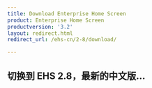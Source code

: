 ```yaml
---
title: Download Enterprise Home Screen
product: Enterprise Home Screen
productversion: '3.2'
layout: redirect.html
redirect_url: /ehs-cn/2-8/download/

---
```


## 切换到 EHS 2.8，最新的中文版...
